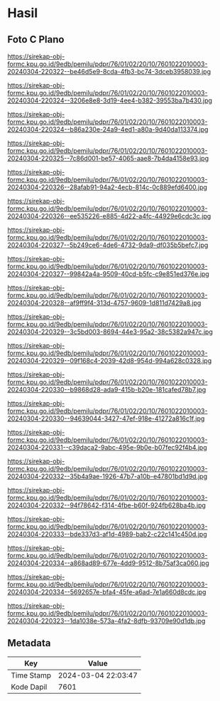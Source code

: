 # Hasil

## Foto C Plano

https://sirekap-obj-formc.kpu.go.id/9edb/pemilu/pdpr/76/01/02/20/10/7601022010003-20240304-220322--be46d5e9-8cda-4fb3-bc74-3dceb3958039.jpg

https://sirekap-obj-formc.kpu.go.id/9edb/pemilu/pdpr/76/01/02/20/10/7601022010003-20240304-220324--3206e8e8-3d19-4ee4-b382-39553ba7b430.jpg

https://sirekap-obj-formc.kpu.go.id/9edb/pemilu/pdpr/76/01/02/20/10/7601022010003-20240304-220324--b86a230e-24a9-4ed1-a80a-9d40da113374.jpg

https://sirekap-obj-formc.kpu.go.id/9edb/pemilu/pdpr/76/01/02/20/10/7601022010003-20240304-220325--7c86d001-be57-4065-aae8-7b4da4158e93.jpg

https://sirekap-obj-formc.kpu.go.id/9edb/pemilu/pdpr/76/01/02/20/10/7601022010003-20240304-220326--28afab91-94a2-4ecb-814c-0c889efd6400.jpg

https://sirekap-obj-formc.kpu.go.id/9edb/pemilu/pdpr/76/01/02/20/10/7601022010003-20240304-220326--ee535226-e885-4d22-a4fc-44929e6cdc3c.jpg

https://sirekap-obj-formc.kpu.go.id/9edb/pemilu/pdpr/76/01/02/20/10/7601022010003-20240304-220327--5b249ce6-4de6-4732-9da9-df035b5befc7.jpg

https://sirekap-obj-formc.kpu.go.id/9edb/pemilu/pdpr/76/01/02/20/10/7601022010003-20240304-220327--99842a4a-9509-40cd-b5fc-c9e851ed376e.jpg

https://sirekap-obj-formc.kpu.go.id/9edb/pemilu/pdpr/76/01/02/20/10/7601022010003-20240304-220328--af9ff9f4-313d-4757-9609-1d811d7429a8.jpg

https://sirekap-obj-formc.kpu.go.id/9edb/pemilu/pdpr/76/01/02/20/10/7601022010003-20240304-220329--3c5bd003-8694-44e3-95a2-38c5382a947c.jpg

https://sirekap-obj-formc.kpu.go.id/9edb/pemilu/pdpr/76/01/02/20/10/7601022010003-20240304-220329--09f168c4-2039-42d8-954d-994a628c0328.jpg

https://sirekap-obj-formc.kpu.go.id/9edb/pemilu/pdpr/76/01/02/20/10/7601022010003-20240304-220330--b9868d28-ada9-415b-b20e-181cafed78b7.jpg

https://sirekap-obj-formc.kpu.go.id/9edb/pemilu/pdpr/76/01/02/20/10/7601022010003-20240304-220330--94639044-3427-47ef-918e-41272a816c1f.jpg

https://sirekap-obj-formc.kpu.go.id/9edb/pemilu/pdpr/76/01/02/20/10/7601022010003-20240304-220331--c39daca2-9abc-495e-9b0e-b07fec92f4b4.jpg

https://sirekap-obj-formc.kpu.go.id/9edb/pemilu/pdpr/76/01/02/20/10/7601022010003-20240304-220332--35b4a9ae-1926-47b7-a10b-e47801bd1d9d.jpg

https://sirekap-obj-formc.kpu.go.id/9edb/pemilu/pdpr/76/01/02/20/10/7601022010003-20240304-220332--94f78642-f314-4fbe-b60f-924fb628ba4b.jpg

https://sirekap-obj-formc.kpu.go.id/9edb/pemilu/pdpr/76/01/02/20/10/7601022010003-20240304-220333--bde337d3-af1d-4989-bab2-c22c141c450d.jpg

https://sirekap-obj-formc.kpu.go.id/9edb/pemilu/pdpr/76/01/02/20/10/7601022010003-20240304-220334--a868ad89-677e-4dd9-9512-8b75af3ca060.jpg

https://sirekap-obj-formc.kpu.go.id/9edb/pemilu/pdpr/76/01/02/20/10/7601022010003-20240304-220334--5692657e-bfa4-45fe-a6ad-7e1a660d8cdc.jpg

https://sirekap-obj-formc.kpu.go.id/9edb/pemilu/pdpr/76/01/02/20/10/7601022010003-20240304-220323--1da1038e-573a-4fa2-8dfb-93709e90d1db.jpg


## Metadata

| Key        | Value               |
| ---------- | ------------------- |
| Time Stamp | 2024-03-04 22:03:47 |
| Kode Dapil | 7601                |



